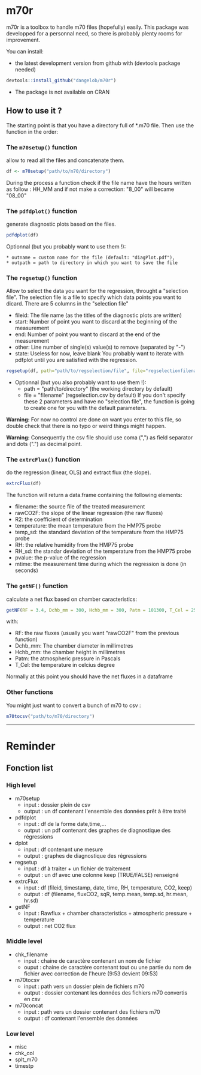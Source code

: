 m70r
====

m70r is a toolbox to handle m70 files (hopefully) easily.
This package was developped for a personnal need, so there is probably plenty rooms for improvement.

You can install: 

* the latest development version from github with (devtools package needed) 

```r
devtools::install_github("dangelob/m70r")
```
* The package is not available on CRAN

## How to use it ? 

The starting point is that you have a directory full of *.m70 file. Then use the function in the order:

### The `m70setup()` function
allow to read all the files and concatenate them. 
```r
df <- m70setup("path/to/m70/directory")
```
During the process a function check if the file name have the hours written as follow : HH_MM and if not make a correction:
"8_00" will became "08_00"


### The `pdfdplot()` function
generate diagnostic plots based on the files. 
```r
pdfdplot(df)
```
Optionnal (but you probably want to use them !):

    * outname = custom name for the file (default: "diagPlot.pdf"), 
    * outpath = path to directory in which you want to save the file
    
### The `regsetup()` function 
Allow to select the data you want for the regression, throught a "selection file". The selection file is a file to specify which data points you want to dicard. There are 5 columns in the "selection file"
* fileid: The file name (as the titles of the diagnostic plots are written)
* start: Number of point you want to discard at the beginning of the measurement
* end: Number of point you want to discard at the end of the measurement
* other: Line number of single(s) value(s) to remove (separated by "-")
* state: Useless for now, leave blank
You probably want to iterate with pdfplot until you are satisfied with the regression.

```r
regsetup(df, path="path/to/regselection/file", file="regselectionfilename")
```

* Optionnal (but you also probably want to use them !):
    * path = "path/to/directory" (the working directory by default)
    * file = "filename" (regselection.csv by default)
If you don't specify these 2 parameters and have no "selection file", the function is going to create one for you with the default parameters.  

__Warning:__ For now no control are done on want you enter to this file, so double check that there is no typo or weird things might happen.

__Warning:__ Consequently the csv file should use coma (",") as field separator and dots (".") as decimal point.
### The `extrcFlux()` function 
do the regression (linear, OLS) and extract flux (the slope).
```r
extrcFlux(df)
```
The function will return a data.frame containing the following elements:
* filename: the source file of the treated measurement
* rawCO2F: the slope of the linear regression (the raw fluxes)
* R2: the coefficient of determination
* temperature: the mean temperature from the HMP75 probe
* temp_sd: the standard deviation of the temperature from the HMP75 probe
* RH: the relative humidity from the HMP75 probe
* RH_sd: the standar deviation of the temperature from the HMP75 probe
* pvalue: the p-value of the regression
* mtime: the measurement time during which the regression is done (in seconds)

### The `getNF()` function
calculate a net flux based on chamber caracteristics:
```r
getNF(RF = 3.4, Dchb_mm = 300, Hchb_mm = 300, Patm = 101300, T_Cel = 25)
```
with:
* RF: the raw fluxes (usually you want "rawCO2F" from the previous function)
* Dchb_mm: The chamber diameter in millimetres 
* Hchb_mm: the chamber height in millimetres
* Patm: the atmospheric pressure in Pascals
* T_Cel: the temperature in celcius degree

Normally at this point you should have the net fluxes in a dataframe

### Other functions

You might just want to convert a bunch of m70 to csv : 
```r
m70tocsv("path/to/m70/directory")
```

***

# Reminder

## Fonction list

### High level
* m70setup
    * input : dossier plein de csv
    * output : un df contenant l'ensemble des données prêt à être traité
* pdfdplot
    * input : df de la forme date,time,…
    * output : un pdf contenant des graphes de diagnostique des régressions
* dplot
    * input : df contenant une mesure
    * output : graphes de diagnostique des régressions
* regsetup
    * input : df à traiter + un fichier de traitement
    * output : un df avec une colonne keep (TRUE/FALSE) renseigné
* extrcFlux
    * input : df (fileid, timestamp, date, time, RH, temperature, CO2, keep)
    * output : df (filename, fluxCO2, sqR, temp.mean, temp.sd, hr.mean, hr.sd)
* getNF
    * input : Rawflux + chamber characteristics + atmospheric pressure + temperature
    * output : net CO2 flux

### Middle level
* chk_filename
    * input : chaine de caractère contenant un nom de fichier
    * ouput : chaine de caractère contenant tout ou une partie du nom de fichier avec correction de l'heure (9:53 devient 09:53)
* m70tocsv
    * input : path vers un dossier plein de fichiers m70
    * output : dossier contenant les données des fichiers m70 convertis en csv
* m70concat
    * input : path vers un dossier contenant des fichiers m70
    * output : df contenant l'ensemble des données

### Low level
* misc  
* chk_col
* splt_m70
* timestp
